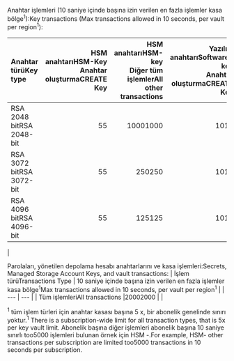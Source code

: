 <span data-ttu-id="716b8-101">Anahtar işlemleri (10 saniye içinde başına izin verilen en fazla işlemler kasa bölge<sup>1</sup>):</span><span class="sxs-lookup"><span data-stu-id="716b8-101">Key transactions (Max transactions allowed in 10 seconds, per vault per region<sup>1</sup>):</span></span>

|<span data-ttu-id="716b8-102">Anahtar türü</span><span class="sxs-lookup"><span data-stu-id="716b8-102">Key type</span></span>|<span data-ttu-id="716b8-103">HSM anahtarı</span><span class="sxs-lookup"><span data-stu-id="716b8-103">HSM-Key</span></span><br><span data-ttu-id="716b8-104">Anahtar oluşturma</span><span class="sxs-lookup"><span data-stu-id="716b8-104">CREATE Key</span></span>|<span data-ttu-id="716b8-105">HSM anahtarı</span><span class="sxs-lookup"><span data-stu-id="716b8-105">HSM-key</span></span><br><span data-ttu-id="716b8-106">Diğer tüm işlemler</span><span class="sxs-lookup"><span data-stu-id="716b8-106">All other transactions</span></span>|<span data-ttu-id="716b8-107">Yazılım anahtarı</span><span class="sxs-lookup"><span data-stu-id="716b8-107">Software-key</span></span><br><span data-ttu-id="716b8-108">Anahtar oluşturma</span><span class="sxs-lookup"><span data-stu-id="716b8-108">CREATE Key</span></span>|<span data-ttu-id="716b8-109">Yazılım anahtarı</span><span class="sxs-lookup"><span data-stu-id="716b8-109">Software-key</span></span><br><span data-ttu-id="716b8-110">Diğer tüm işlemler</span><span class="sxs-lookup"><span data-stu-id="716b8-110">All other transactions</span></span>|
|:---|---:|---:|---:|---:|
|<span data-ttu-id="716b8-111">RSA 2048 bit</span><span class="sxs-lookup"><span data-stu-id="716b8-111">RSA 2048-bit</span></span>|<span data-ttu-id="716b8-112">5</span><span class="sxs-lookup"><span data-stu-id="716b8-112">5</span></span>|<span data-ttu-id="716b8-113">1000</span><span class="sxs-lookup"><span data-stu-id="716b8-113">1000</span></span>|<span data-ttu-id="716b8-114">10</span><span class="sxs-lookup"><span data-stu-id="716b8-114">10</span></span>|<span data-ttu-id="716b8-115">2000</span><span class="sxs-lookup"><span data-stu-id="716b8-115">2000</span></span>|
|<span data-ttu-id="716b8-116">RSA 3072 bit</span><span class="sxs-lookup"><span data-stu-id="716b8-116">RSA 3072-bit</span></span>|<span data-ttu-id="716b8-117">5</span><span class="sxs-lookup"><span data-stu-id="716b8-117">5</span></span>|<span data-ttu-id="716b8-118">250</span><span class="sxs-lookup"><span data-stu-id="716b8-118">250</span></span>|<span data-ttu-id="716b8-119">10</span><span class="sxs-lookup"><span data-stu-id="716b8-119">10</span></span>|<span data-ttu-id="716b8-120">500</span><span class="sxs-lookup"><span data-stu-id="716b8-120">500</span></span>|
|<span data-ttu-id="716b8-121">RSA 4096 bit</span><span class="sxs-lookup"><span data-stu-id="716b8-121">RSA 4096-bit</span></span>|<span data-ttu-id="716b8-122">5</span><span class="sxs-lookup"><span data-stu-id="716b8-122">5</span></span>|<span data-ttu-id="716b8-123">125</span><span class="sxs-lookup"><span data-stu-id="716b8-123">125</span></span>|<span data-ttu-id="716b8-124">10</span><span class="sxs-lookup"><span data-stu-id="716b8-124">10</span></span>|<span data-ttu-id="716b8-125">250</span><span class="sxs-lookup"><span data-stu-id="716b8-125">250</span></span>|
|

<span data-ttu-id="716b8-126">Parolaları, yönetilen depolama hesabı anahtarlarını ve kasa işlemleri:</span><span class="sxs-lookup"><span data-stu-id="716b8-126">Secrets, Managed Storage Account Keys, and vault transactions:</span></span>
| <span data-ttu-id="716b8-127">İşlem türü</span><span class="sxs-lookup"><span data-stu-id="716b8-127">Transactions Type</span></span> | <span data-ttu-id="716b8-128">10 saniye içinde başına izin verilen en fazla işlemler kasa bölge<sup>1</sup></span><span class="sxs-lookup"><span data-stu-id="716b8-128">Max transactions allowed in 10 seconds, per vault per region<sup>1</sup></span></span> |
| --- | --- |
| <span data-ttu-id="716b8-129">Tüm işlemleri</span><span class="sxs-lookup"><span data-stu-id="716b8-129">All transactions</span></span> |<span data-ttu-id="716b8-130">2000</span><span class="sxs-lookup"><span data-stu-id="716b8-130">2000</span></span> |
|

<span data-ttu-id="716b8-131"><sup>1</sup> tüm işlem türleri için anahtar kasası başına 5 x, bir abonelik genelinde sınırı yoktur.</span><span class="sxs-lookup"><span data-stu-id="716b8-131"><sup>1</sup> There is a subscription-wide limit for all transaction types, that is 5x per key vault limit.</span></span> <span data-ttu-id="716b8-132">Abonelik başına diğer işlemleri abonelik başına 10 saniye sınırlı too5000 işlemleri bulunan örnek için HSM -.</span><span class="sxs-lookup"><span data-stu-id="716b8-132">For example, HSM- other transactions per subscription are limited too5000 transactions in 10 seconds per subscription.</span></span>
